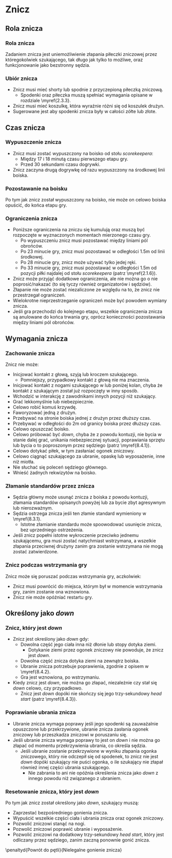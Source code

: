 # Znicz

## Rola znicza

### Rola znicza
Zadaniem znicza jest uniemożliwienie złapania piłeczki zniczowej przez któregokolwiek szukającego, tak długo jak tylko to możliwe, oraz funkcjonowanie jako bezstronny sędzia.

### Ubiór znicza

* Znicz musi mieć shorty lub spodnie z przyczepioną piłeczką zniczową.
    * Spodenki oraz piłeczka muszą spełniać wymagania opisane w rozdziale \myref{2.3.3}.
* Znicz musi mieć koszulkę, która wyraźnie różni się od koszulek drużyn.
* Sugerowane jest aby spodenki znicza były w całości zółte lub złote.


## Czas znicza

### Wypuszczenie znicza

* Znicz musi zostać wypuszczony na boisko od stołu _scorekeepera_:
    * Między 17 i 18 minutą czasu pierwszego etapu gry.
    * Przed 30 sekundami czasu dogrywki.
* Znicz zaczyna drugą dogrywkę od razu wypuszczony na środkowej linii boiska.


### Pozostawanie na boisku
Po tym jak znicz został wypuszczony na boisko, nie może on celowo boiska opuścić, do końca etapu gry.

### Ograniczenia znicza

* Poniższe ograniczenia na zniczu się kumulują oraz muszą być rozpoczęte w wyznaczonych momentach mierzonego czasu gry.
    * Po wypuszczeniu znicz musi pozostawać między liniami pól obrońców.
    * Po 23 minucie gry, znicz musi pozostawać w odległości 1.5m od linii środkowej.
    * Po 28 minucie gry, znicz może używać tylko jedej ręki.
    * Po 33 minucie gry, znicz musi pozostawać w odległości 1.5m od pozycji piłki najdalej od stołu _scorekeepera_ (patrz \myref{2.1.6}).
* Znicz może przyjąć dodatkowe ograniczenia, ale nie można go o nie poprosić/nakazać (to się tyczy również organizatorów i sędziów).
* Złapanie nie może zostać niezaliczone ze względu na to, że znicz nie przestrzegał ograniczeń.
* Wielokrotne nieprzestrzeganie ograniczeń może być powodem wymiany znicza.
* Jeśli gra przechodzi do kolejnego etapu, wszelkie ograniczenia znicza są anulowane do końca trwania gry, oprócz konieczności pozostawania między liniami pól obrońców.


## Wymagania znicza

### Zachowanie znicza
Znicz nie może:

* Inicjować kontakt z głową, szyją lub kroczem szukającego.
    * Pomniejszy, przypadkowy kontakt z głową nie ma znaczenia.
* Inicjować kontakt z nogami szukającego w lub poniżej kolan, chyba że kontakt z szukającym został już rozpoczęty w inny sposób.
* Wchodzić w interakcję z zawodnikami innych pozycji niż szukający.
* Grać lekkomyślnie lub niebezpiecznie.
* Celowo robić komuś krzywdę.
* Faworyzować jedną z drużyn.
* Przebywać na stronie boiska jednej z drużyn przez dłuższy czas.
* Przebywać w odległości do 2m od granicy boiska przez dłuższy czas.
* Celowo opuszczać boisko.
* Celowo próbować być _down_, chyba że z powodu kontuzji, nie bycia w stanie dalej grać, unikania niebezpiecznej sytuacji, poprawiania sprzętu lub bycia o to poproszonym przez sędziego (patrz \myref{8.4.1}).
* Celowo dotykać piłek, w tym zasłaniać ogonek zniczowy.
* Celowo ciągnąć szukającego za ubranie, opaskę lub wyposażenie, inne niż miotła.
* Nie słuchać się poleceń sędziego głównego.
* Wnieść żadnych rekwizytów na boisko.


### Złamanie standardów przez znicza

* Sędzia główny może usunąć znicza z boiska z powodu kontuzji, złamania standardów opisanych powyżej lub za bycie zbyt agresywnym lub nierozważnym.
* Sędzia ostrzega znicza jeśli ten złamie standard wymieniony w \myref{8.3.1}.
    * Istotne złamianie standardu może spoowodować usunięcie znicza, bez uprzedniego ostrzeżenia.
* Jeśli znicz popełni istotne wykroczenie przeciwko jednemu szukającemu, gra musi zostać natychmiast wstrzymana, a wszelkie złapania przeciwnej drużyny zanim gra zostanie wstrzymana nie mogą zostać zatwierdzone.


### Znicz podczas wstrzymania gry
Znicz może się poruszać podczas wstrzymania gry, aczkolwiek:

* Znicz musi powrócić do miejsca, którym był w momencie wstrzymania gry, zanim zostanie ona wznowiona.
* Znicz nie może opóźniać restartu gry.


## Określony jako _down_

### Znicz, który jest _down_

* Znicz jest określony jako _down_ gdy:
    * Dowolna część jego ciała inna niż dłonie lub stopy dotyka ziemi.
        * Dotykanie ziemi przez ogonek zniczowy nie powoduje, że znicz jest _down_.
    * Dowolna część znicza dotyka ziemi na zewnątrz boiska.
    * Ubranie znicza potrzebuje poprawienia, zgodnie z opisem w \myref{8.4.2}.
    * Gra jest wznowiona, po wstrzymaniu.
* Kiedy znicz jest _down_, nie można go złapać, niezależnie czy stał się _down_ celowo, czy przypadkowo.
    * Znicz jest _down_ dopóki nie skończy się jego trzy-sekundowy _head start_ (patrz \myref{8.4.3}).
  


### Poprawianie ubrania znicza

* Ubranie znicza wymaga poprawy jeśli jego spodenki są zauważalnie opuszczone lub przekrzywione, ubranie znicza zasłania ogonek zniczowy lub przeszkadza zniczowi w poruszaniu się.
* Jeśli ubranie znicza wymaga poprawy to jest on _down_ i nie można go złapać od momentu przekrzywienia ubrania, co określa sędzia.
    * Jeśli ubranie zostanie przekrzywione w wyniku złapania ogonka zniczowego, który nie odczepił się od spodenek, to znicz nie jest _down_ dopóki szukający nie puści ogonka, o ile szukający nie złapał również innej części ubrania szukającego.
        * Nie zabrania to ani nie opóźnia określenia znicza jako _down_ z innego powodu niż związanego z ubraniem.
    
  


### Resetowanie znicza, który jest _down_
Po tym jak znicz został określony jako _down_, szukający muszą:

* Zaprzestać bezpośredniego gonienia znicza.
* Wypuścić wszelkie części ciała i ubrania znicza oraz ogonek zniczowy.
* Pozwolić zniczowi stanąć na nogi.
* Pozwolić zniczowi poprawić ubranie i wyposażenie.
* Pozwolić zniczowi na dodatkowy trzy-sekundowy _head start_, który jest odliczany przez sędziego, zanim zaczną ponownie gonić znicza.


\penaltyd{Powrót do pętli}{Nielegalne gonienie znicza}
